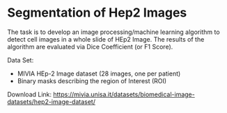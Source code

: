 # Segmentation of Hep2 Images

The task is to develop an image processing/machine learning algorithm to detect cell images in a whole slide of HEp2 Image. The results of the algorithm are evaluated via Dice Coefficient (or F1 Score).

Data Set: 
-	MIVIA HEp-2 Image dataset  (28 images, one per patient)
-	Binary masks describing the region of Interest (ROI)

Download Link: https://mivia.unisa.it/datasets/biomedical-image-datasets/hep2-image-dataset/
